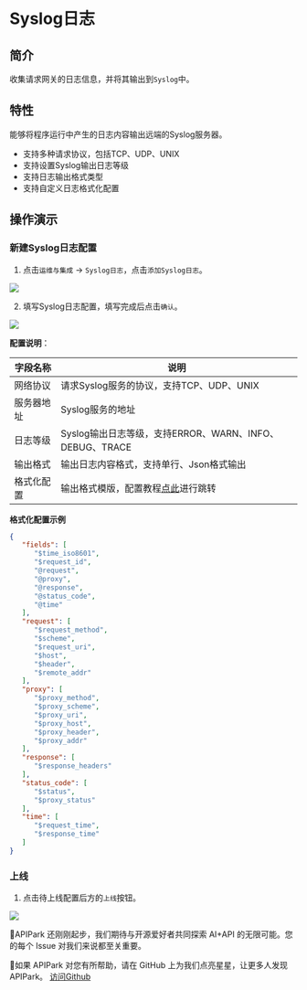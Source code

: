 # Syslog日志

## 简介

收集请求网关的日志信息，并将其输出到`Syslog`中。

## 特性

能够将程序运行中产生的日志内容输出远端的Syslog服务器。

* 支持多种请求协议，包括TCP、UDP、UNIX
* 支持设置Syslog输出日志等级
* 支持日志输出格式类型
* 支持自定义日志格式化配置

## 操作演示

### 新建Syslog日志配置

1. 点击`运维与集成` -> `Syslog日志`，点击`添加Syslog日志`。

![](images/2024-10-27/755dad8523be5e49b0be9acac376c98e303be6f1a6f100b136162c9683e58914.png)  


2. 填写Syslog日志配置，填写完成后点击`确认`。

![](images/2024-10-27/a890d8d7ebca8747b4936c8c31fd2273163bdde3c797aea0c8d2adb4f0a307e9.png)  


**配置说明**：

| 字段名称   | 说明                                                         |
| ---------- | ------------------------------------------------------------ |
| 网络协议   | 请求Syslog服务的协议，支持TCP、UDP、UNIX                     |
| 服务器地址 | Syslog服务的地址                                             |
| 日志等级   | Syslog输出日志等级，支持ERROR、WARN、INFO、DEBUG、TRACE      |
| 输出格式   | 输出日志内容格式，支持单行、Json格式输出                     |
| 格式化配置 | 输出格式模版，配置教程[点此](https://help.apinto.com/docs/formatter)进行跳转 |

**格式化配置示例**

```json
{
   "fields": [
      "$time_iso8601",
      "$request_id",
      "@request",
      "@proxy",
      "@response",
      "@status_code",
      "@time"
   ],
   "request": [
      "$request_method",
      "$scheme",
      "$request_uri",
      "$host",
      "$header",
      "$remote_addr"
   ],
   "proxy": [
      "$proxy_method",
      "$proxy_scheme",
      "$proxy_uri",
      "$proxy_host",
      "$proxy_header",
      "$proxy_addr"
   ],
   "response": [
      "$response_headers"
   ],
   "status_code": [
      "$status",
      "$proxy_status"
   ],
   "time": [
      "$request_time",
      "$response_time"
   ]
}
```

### 上线

1. 点击待上线配置后方的`上线`按钮。

![](images/2024-10-27/fd2998c0454c5cf51054b52d228bc4bc1ffc25e9aa65d1f82f9edc972e31fe78.png)  

🎉APIPark 还刚刚起步，我们期待与开源爱好者共同探索 AI+API 的无限可能。您的每个 Issue 对我们来说都至关重要。

🙏如果 APIPark 对您有所帮助，请在 GitHub 上为我们点亮星星，让更多人发现 APIPark。 [访问Github](https://github.com/APIParkLab/APIPark) 


